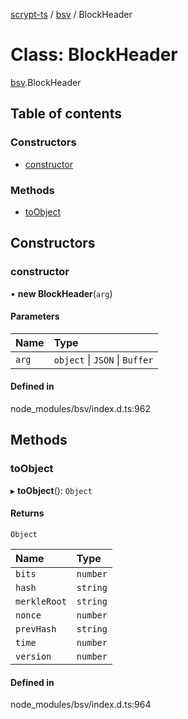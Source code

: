 [scrypt-ts](../README.md) / [bsv](../modules/bsv.md) / BlockHeader

# Class: BlockHeader

[bsv](../modules/bsv.md).BlockHeader

## Table of contents

### Constructors

- [constructor](bsv.BlockHeader.md#constructor)

### Methods

- [toObject](bsv.BlockHeader.md#toobject)

## Constructors

### constructor

• **new BlockHeader**(`arg`)

#### Parameters

| Name | Type |
| :------ | :------ |
| `arg` | `object` \| `JSON` \| `Buffer` |

#### Defined in

node_modules/bsv/index.d.ts:962

## Methods

### toObject

▸ **toObject**(): `Object`

#### Returns

`Object`

| Name | Type |
| :------ | :------ |
| `bits` | `number` |
| `hash` | `string` |
| `merkleRoot` | `string` |
| `nonce` | `number` |
| `prevHash` | `string` |
| `time` | `number` |
| `version` | `number` |

#### Defined in

node_modules/bsv/index.d.ts:964
